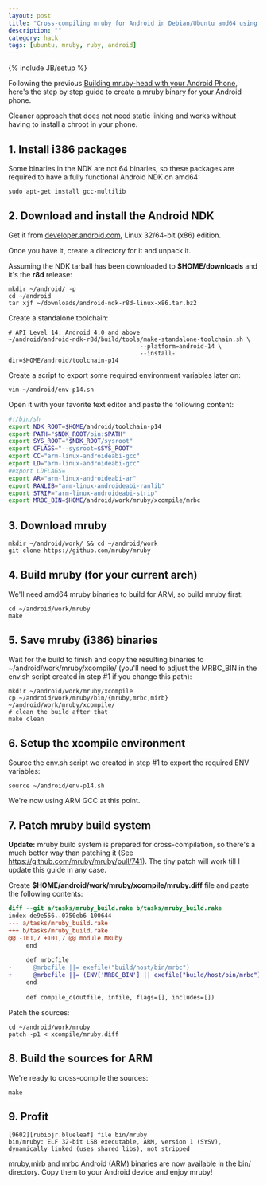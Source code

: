 ```yaml
---
layout: post
title: "Cross-compiling mruby for Android in Debian/Ubuntu amd64 using the Android NDK"
description: ""
category: hack
tags: [ubuntu, mruby, ruby, android]
---
```

{% include JB/setup %}

Following the previous [Building mruby-head with your Android Phone](/hack/2013/01/11/building-mruby-with-your-android-phone), here's the step by step guide to create a mruby binary for your Android phone.

Cleaner approach that does not need static linking and works without having to
install a chroot in your phone.

## 1. Install i386 packages

Some binaries in the NDK are not 64 binaries, so these packages are required to have 
a fully functional Android NDK on amd64:

    sudo apt-get install gcc-multilib

## 2. Download and install the Android NDK

Get it from [developer.android.com](https://developer.android.com/tools/sdk/ndk/index.html), Linux 32/64-bit (x86) edition.

Once you have it, create a directory for it and unpack it.

Assuming the NDK tarball has been downloaded to **$HOME/downloads**
and it's the **r8d** release:

    mkdir ~/android/ -p
    cd ~/android
    tar xjf ~/downloads/android-ndk-r8d-linux-x86.tar.bz2

Create a standalone toolchain:

    # API Level 14, Android 4.0 and above
    ~/android/android-ndk-r8d/build/tools/make-standalone-toolchain.sh \
                                         --platform=android-14 \
                                         --install-dir=$HOME/android/toolchain-p14

Create a script to export some required environment variables later on:

    vim ~/android/env-p14.sh

Open it with your favorite text editor and paste the following content:

```bash
#!/bin/sh
export NDK_ROOT=$HOME/android/toolchain-p14
export PATH="$NDK_ROOT/bin:$PATH"
export SYS_ROOT="$NDK_ROOT/sysroot"
export CFLAGS="--sysroot=$SYS_ROOT"
export CC="arm-linux-androideabi-gcc"
export LD="arm-linux-androideabi-gcc"
#export LDFLAGS=
export AR="arm-linux-androideabi-ar"
export RANLIB="arm-linux-androideabi-ranlib"
export STRIP="arm-linux-androideabi-strip"
export MRBC_BIN=$HOME/android/work/mruby/xcompile/mrbc
```

## 3. Download mruby

    mkdir ~/android/work/ && cd ~/android/work
    git clone https://github.com/mruby/mruby

## 4. Build mruby (for your current arch)

We'll need amd64 mruby binaries to build for ARM, so build mruby first:

    cd ~/android/work/mruby
    make
   
## 5. Save mruby (i386) binaries

Wait for the build to finish and copy the resulting binaries to
~/android/work/mruby/xcompile/ (you'll need to adjust the MRBC_BIN in the env.sh
script created in step #1 if you change this path): 

    mkdir ~/android/work/mruby/xcompile
    cp ~/android/work/mruby/bin/{mruby,mrbc,mirb} ~/android/work/mruby/xcompile/ 
    # clean the build after that
    make clean

## 6. Setup the xcompile environment

Source the env.sh script we created in step #1 to export the required ENV variables:

    source ~/android/env-p14.sh

We're now using ARM GCC at this point.

## 7. Patch mruby build system

**Update:** mruby build system is prepared for cross-compilation, so there's
a much better way than patching it (See https://github.com/mruby/mruby/pull/741). 
The tiny patch will work till I update this guide in any case.

Create **$HOME/android/work/mruby/xcompile/mruby.diff** file and paste the following contents:

```diff
diff --git a/tasks/mruby_build.rake b/tasks/mruby_build.rake
index de9e556..0750eb6 100644
--- a/tasks/mruby_build.rake
+++ b/tasks/mruby_build.rake
@@ -101,7 +101,7 @@ module MRuby
     end
 
     def mrbcfile
-      @mrbcfile ||= exefile("build/host/bin/mrbc")
+      @mrbcfile ||= (ENV['MRBC_BIN'] || exefile("build/host/bin/mrbc"))
     end
 
     def compile_c(outfile, infile, flags=[], includes=[])

```

Patch the sources:

    cd ~/android/work/mruby
    patch -p1 < xcompile/mruby.diff

## 8. Build the sources for ARM

We're ready to cross-compile the sources:

    make

## 9. Profit

```
[9602][rubiojr.blueleaf] file bin/mruby 
bin/mruby: ELF 32-bit LSB executable, ARM, version 1 (SYSV), dynamically linked (uses shared libs), not stripped
```

mruby,mirb and mrbc Android (ARM) binaries are now available in the bin/ directory. 
Copy them to your Android device and enjoy mruby!
